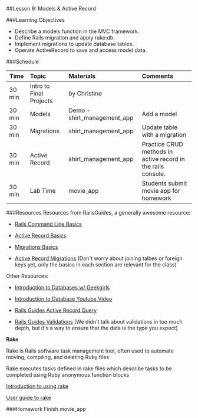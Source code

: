 
##Lesson 9: Models & Active Record

###Learning Objectives


- Describe a models function in the MVC framework. 
- Define Rails migration and apply rake:db.
- Implement migrations to update database tables.
- Operate ActiveRecord to save and access model data.



###Schedule


| Time        | Topic| Materials| Comments |
| ------------- |:-------------|:-------------------|:-------------------|
| 30 min | Intro to Final Projects | by Christine | |
| 30 min | Models | Demo - shirt_management_app | Add a model |
| 30 min | Migrations | shirt_management_app | Update table with a migration|
| 30 min | Active Record | shirt_management_app| Practice CRUD methods in active record in the rails console. |
| 30 min | Lab Time | movie_app| Students submit movie app for homework|

###Resources
Resources from RailsGuides, a generally awesome resource:

* [Rails Command Line Basics](http://guides.rubyonrails.org/v3.2/command_line.html) 

* [Active Record Basics](http://guides.rubyonrails.org/active_record_basics.html)

* [Migrations Basics](http://guides.rubyonrails.org/v3.2/migrations.html) 

* [Active Record Migrations](http://edgeguides.rubyonrails.org/active_record_migrations.html) (Don't worry about joining talbes or foreign keys yet, only the basics in each section are relevant for the class)

Other Resources:

* [Introduction to Databases w/ Geekgirls](http://geekgirls.com/2011/09/databases-from-scratch-i-introduction/)

* [Introduction to Database Youtube Video](http://www.youtube.com/watch?v=KgiCxe-ZW8o
)

* [Rails Guides Active Record Query](http://edgeguides.rubyonrails.org/active_record_querying.html)

* [Rails Guides Validations](http://edgeguides.rubyonrails.org/active_record_validations.html) (We didn't talk about validations in too much depth, but it's a way to ensure that the data is the type you expect)


__Rake__

Rake is Rails software task management tool, often used to automate moving, compiling, and deleting Ruby files

Rake executes tasks defined in rake files which describe tasks to be completed using Ruby anonymous function blocks

[Introduction to using rake](http://guides.rubyonrails.org/command_line.html#rake
)

[User guide to rake](http://docs.rubyrake.org/user_guide/index.html
)


###Homework
Finish movie_app

